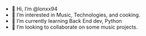 - 👋 Hi, I’m @lonxx94
- 👀 I’m interested in Music, Technologies, and cooking.
- 🌱 I’m currently learning Back End dev, Python
- 💞️ I’m looking to collaborate on some music projects.

<!---
lonxx94/lonxx94 is a ✨ special ✨ repository because its `README.md` (this file) appears on your GitHub profile.
You can click the Preview link to take a look at your changes.
--->
